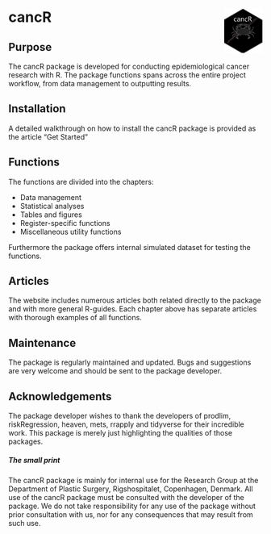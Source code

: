 
<!-- README.md is generated from README.Rmd. Please edit that file -->

# cancR <img src="man/figures/logo.png" align="right" height="88" alt="" />

<!-- badges: start -->

<!-- badges: end -->

## Purpose

The cancR package is developed for conducting epidemiological cancer
research with R. The package functions spans across the entire project
workflow, from data management to outputting results.

## Installation

A detailed walkthrough on how to install the cancR package is provided
as the article “Get Started”

## Functions

The functions are divided into the chapters:  
- Data management  
- Statistical analyses  
- Tables and figures  
- Register-specific functions  
- Miscellaneous utility functions  

Furthermore the package offers internal simulated dataset for testing
the functions.

## Articles

The website includes numerous articles both related directly to the
package and with more general R-guides. Each chapter above has separate
articles with thorough examples of all functions.

## Maintenance

The package is regularly maintained and updated. Bugs and suggestions
are very welcome and should be sent to the package developer.

## Acknowledgements

The package developer wishes to thank the developers of prodlim,
riskRegression, heaven, mets, rrapply and tidyverse for their incredible
work. This package is merely just highlighting the qualities of those
packages.

#### 

##### The small print

The cancR package is mainly for internal use for the Research Group at
the Department of Plastic Surgery, Rigshospitalet, Copenhagen, Denmark.
All use of the cancR package must be consulted with the developer of the
package. We do not take responsibility for any use of the package
without prior consultation with us, nor for any consequences that may
result from such use.
